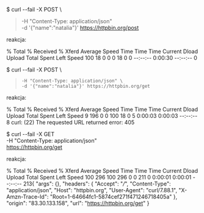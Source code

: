 $ curl --fail -X POST \
> -H "Content-Type: application/json" \
> -d '{"name":"natalia"}' https://httpbin.org/post

reakcja:

  % Total    % Received % Xferd  Average Speed   Time    Time     Time  Current
                                 Dload  Upload   Total   Spent    Left  Speed
100    18    0     0    0    18      0      0 --:--:--  0:00:30 --:--:--     0



$ curl --fail -X POST \
>     -H "Content-Type: application/json" \
>     -d '{"name":"natalia"}' https://httpbin.org/get

reakcja:

  % Total    % Received % Xferd  Average Speed   Time    Time     Time  Current
                                 Dload  Upload   Total   Spent    Left  Speed
  9   196    0     0  100    18      0      5  0:00:03  0:00:03 --:--:--     8
curl: (22) The requested URL returned error: 405



$ curl --fail -X GET \
    -H "Content-Type: application/json" \
    https://httpbin.org/get

reakcja:

% Total    % Received % Xferd  Average Speed   Time    Time     Time  Current
                                 Dload  Upload   Total   Spent    Left  Speed
100   296  100   296    0     0    211      0  0:00:01  0:00:01 --:--:--   213{
  "args": {},
  "headers": {
    "Accept": "*/*",
    "Content-Type": "application/json",
    "Host": "httpbin.org",
    "User-Agent": "curl/7.88.1",
    "X-Amzn-Trace-Id": "Root=1-64664fc1-5874cef271f471246718405a"
  },
  "origin": "83.30.133.158",
  "url": "https://httpbin.org/get"
}







